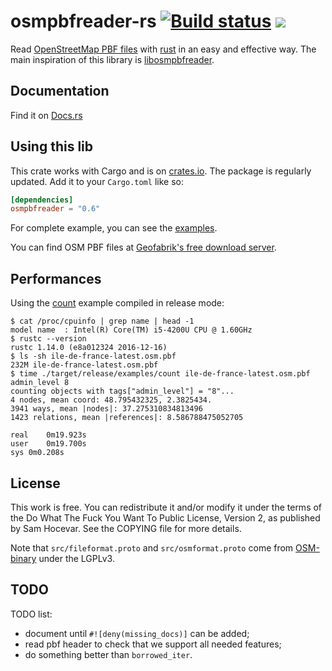# osmpbfreader-rs [![Build status](https://travis-ci.org/TeXitoi/osmpbfreader-rs.svg?branch=master)](https://travis-ci.org/TeXitoi/osmpbfreader-rs) [![](http://meritbadge.herokuapp.com/osmpbfreader)](https://crates.io/crates/osmpbfreader)

Read [OpenStreetMap PBF
files](http://wiki.openstreetmap.org/wiki/PBF_Format) with
[rust](http://www.rust-lang.org) in an easy and effective way.
The main inspiration of this library is
[libosmpbfreader](https://github.com/CanalTP/libosmpbfreader).

## Documentation

Find it on [Docs.rs](https://docs.rs/osmpbfreader)

## Using this lib

This crate works with Cargo and is on
[crates.io](https://crates.io/crates/osmpbfreader). The package is regularly
updated.  Add it to your `Cargo.toml` like so:

```toml
[dependencies]
osmpbfreader = "0.6"
```

For complete example, you can see the [examples](examples/).

You can find OSM PBF files at [Geofabrik's free download server](http://download.geofabrik.de/).

## Performances

Using the [count](examples/count.rs) example compiled in release mode:
```
$ cat /proc/cpuinfo | grep name | head -1
model name	: Intel(R) Core(TM) i5-4200U CPU @ 1.60GHz
$ rustc --version
rustc 1.14.0 (e8a012324 2016-12-16)
$ ls -sh ile-de-france-latest.osm.pbf
232M ile-de-france-latest.osm.pbf
$ time ./target/release/examples/count ile-de-france-latest.osm.pbf admin_level 8
counting objects with tags["admin_level"] = "8"...
4 nodes, mean coord: 48.795432325, 2.3825434.
3941 ways, mean |nodes|: 37.275310834813496
1423 relations, mean |references|: 8.586788475052705

real	0m19.923s
user	0m19.700s
sys	0m0.208s
```

## License

This work is free. You can redistribute it and/or modify it under the
terms of the Do What The Fuck You Want To Public License, Version 2,
as published by Sam Hocevar. See the COPYING file for more details.

Note that `src/fileformat.proto` and `src/osmformat.proto` come from
[OSM-binary](https://github.com/scrosby/OSM-binary) under the LGPLv3.

## TODO

TODO list:
 - document until `#![deny(missing_docs)]` can be added;
 - read pbf header to check that we support all needed features;
 - do something better than `borrowed_iter`.
